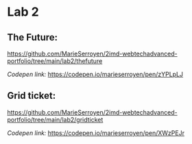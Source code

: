 # Lab 2

## The Future:
https://github.com/MarieSerroyen/2imd-webtechadvanced-portfolio/tree/main/lab2/thefuture

*Codepen link:* https://codepen.io/marieserroyen/pen/zYPLpLJ

## Grid ticket:
https://github.com/MarieSerroyen/2imd-webtechadvanced-portfolio/tree/main/lab2/gridticket

*Codepen link:* https://codepen.io/marieserroyen/pen/XWzPEJr
